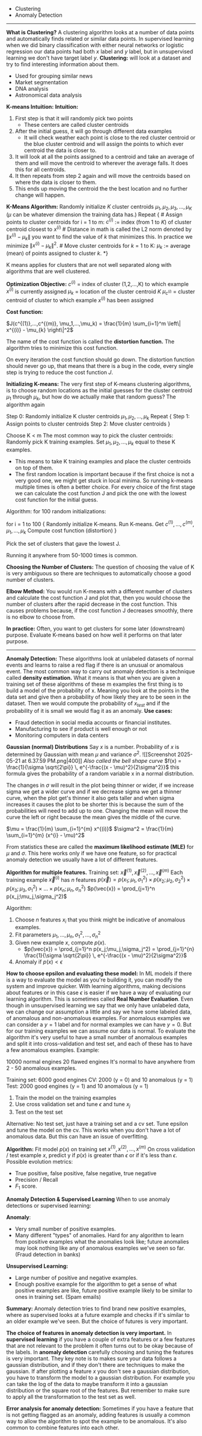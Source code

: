 * Clustering 
* Anomaly Detection 
---
**What is Clustering?**
A clustering algorithm looks at a number of data points and automatically finds related or similar data points. 
In supervised learning when we did binary classification with either neural networks or logistic regression our data points had both $x$ label and $y$ label, but in unsupervised learning we don't have target label $y$.
**Clustering:** will look at a dataset and try to find interesting information about them. 
* Used for grouping similar news 
* Market segmentation 
* DNA analysis 
* Astronomical data analysis

**K-means Intuition:**
**Intuition:** 
1. First step is that it will randomly pick two points 
	* These centers are called cluster centroids
2. After the initial guess, it will go through different data examples 
	* It will check weather each point is close to the red cluster centroid or the blue cluster centroid and will assign the points to which ever centroid the data is closer to. 
3. It will look at all the points assigned to a centroid and take an average of them and will move the centroid to wherever the average falls. It does this for all centroids.
4. It then repeats from step 2 again and will move the centroids based on where the data is closer to them. 
5. This ends up moving the centroid the the best location and no further change will happen. 

**K-Means Algorithm:**
Randomly initialize $K$ cluster centroids $\mu_1,\mu_2,\mu_3,...,\mu_K$ ($\mu$ can be whatever dimension the training data has.)
Repeat {
	# Assign points to cluster centroids 
	for i = 1 to m:
		$c^{(i)}$ := index (from $1$ to $K$) of cluster centroid closest to $x^{(i)}$ 
		# Distance in math is called the L2 norm denoted by $\left\| x^{(i)} - \mu_{k} \right\|$  you want to find the value of $k$ that minimizes this. In practice we minimize $\left\| x^{(i)} - \mu_{k} \right\|^2$.
		# Move cluster centroids
	for $k$ = 1 to K:
		$\mu_k$ := average (mean)  of points assigned to cluster $k$. 
*}

K means applies for clusters that are not well separated along with algorithms that are well clustered. 

**Optimization Objective:** 
$c^{(i)}$ = index of cluster (1,2,...,K) to which example $x^{(i)}$ is currently assigned
$\mu_k$ = location of the cluster centroid $K$ 
$\mu_{c^{(i)}}$ = cluster centroid of cluster to which example $x^{(i)}$ has been assigned

**Cost function:** 

$J(c^{(1)},...,c^{(m)}, \mu_1,...,\mu_k) = \frac{1}{m} \sum_{i=1}^m \left\| x^{(i)} - \mu_{k} \right\|^2$   

The name of the cost function is called the **distortion function.**
The algorithm tries to minimize this cost function. 

On every iteration the cost function should go down. The distortion function should never go up, that means that there is a bug in the code, every single step is trying to reduce the cost function $J$.

**Initializing K-means:** The very first step of K-means clustering algorithms, is to choose random locations as the initial guesses for the cluster centroid $\mu_1$ through $\mu_k$, but how do we actually make that random guess?
The algorithm again 

Step 0: Randomly initialize K cluster centroids $\mu_1,\mu_2,...,\mu_k$ 
Repeat {
	Step 1: Assign points to cluster centroids 
	Step 2: Move cluster centroids
}

Choose K < m
The most common way to pick the cluster centroids:
Randomly pick K training examples.
Set $\mu_1, \mu_2,...,\mu_k$ equal to these K examples. 
* This means to take K training examples and place the cluster centroids on top of them. 
* The first random location is important because if the first choice is not a very good one, we might get stuck in local minima. So running k-means multiple times is often a better choice. For every choice of the first stage we can calculate the cost function J and pick the one with the lowest cost function for the initial guess. 

Algorithm:
for 100 random initializations:

for i = 1 to 100 {
	Randomly initialize K-means.
	Run K-means. Get $c^{(1)},...,c^{(m)}, \mu_1,...,\mu_k$ 
	Compute cost function (distortion)
}

Pick the set of clusters that gave the lowest J. 

Running it anywhere from 50-1000 times is common. 

**Choosing the Number of Clusters:** 
The question of choosing the value of K is very ambiguous so there are techniques to automatically choose a good number of clusters.

**Elbow Method:** You would run K-means with a different number of clusters and calculate the cost function J and plot that, then you would choose the number of clusters after the rapid decrease in the cost function. This causes problems because, if the cost function J decreases smoothly, there is no elbow to choose from. 

**In practice:**
Often, you want to get clusters for some later (downstream) purpose. 
Evaluate K-means based on how well it performs on that later purpose. 

---
**Anomaly Detection:**
These algorithms look at unlabeled datasets of normal events and learns to raise a red flag if there is an unusual or anomalous event.
The most common way to carry out anomaly detection is a technique called **density estimation.** What it means is that when you are given a training set of these algorithms of these m examples the first thing is to build a model of the probability of x. Meaning you look at the points in the data set and give then a probability of how likely they are to be seen in the dataset. Then we would compute the probability of $x_{test}$ and if the probability of it is small we would flag it as an anomaly. 
**Use cases:**
* Fraud detection in social media accounts or financial institutes.
* Manufacturing to see if product is well enough or not 
* Monitoring computers in data centers

**Gaussian (normal) Distributions**
Say $x$ is a number.
Probability of $x$ is determined by Gaussian with mean $\mu$ and variance $\sigma^2$. 
![[Screenshot 2025-05-21 at 6.37.59 PM.png|400]]
*Also called the bell shape curve*
$f(x) = \frac{1}{\sigma \sqrt{2\pi}} \, e^{-\frac{(x - \mu)^2}{2\sigma^2}}$ this formula gives the probability of a random variable x in a normal distribution. 

The changes in $\sigma$ will result in the plot being thinner or wider, if we increase sigma we get a wider curve and if we decrease sigma we get a thinner curve, when the plot get's thinner it also gets taller and when sigma increases it causes the plot to be shorter this is because the sum of the probabilities will need to add up to one. Changing the mean will move the curve the left or right because the mean gives the middle of the curve. 

$\mu = \frac{1}{m} \sum_{i=1}^{m} x^{(i)}$
$\sigma^2 = \frac{1}{m} \sum_{i=1}^{m} (x^{i} - \mu)^2$

From statistics these are called the **maximum likelihood estimate (MLE)** for $\mu$ and $\sigma$. 
This here works only if we have one feature, so for practical anomaly detection we usually have a lot of different features. 

**Algorithm for multiple features.**
Training set: ${{\vec{x}^{(1)},\vec{x}^{(2)},...,\vec{x}^{(m)}}}$
Each training example $\vec{x}^{(i)}$ has $n$ features
$p(\vec{x}) = p(x_1;\mu_1,\sigma_1^2 ) \times p(x_2;\mu_2,\sigma_2^2 ) \times p(x_3; \mu_3,\sigma_1^2 )\times...\times p(x_n; \mu_n,\sigma_n^2 )$ 
$p(\vec{x}) = \prod_{j=1}^n p(x_j;\mu_j,\sigma_j^2)$ 

Algorithm:
1. Choose $n$ features $x_i$ that you think might be indicative of anomalous examples. 
2. Fit parameters $\mu_1,...,\mu_n, \sigma_1^2, ..., \sigma_n^2$
3. Given new example $x$, compute $p(x)$.
	* $p(\vec{x}) = \prod_{j=1}^n p(x_j;\mu_j,\sigma_j^2) = \prod_{j=1}^{n} \frac{1}{\sigma \sqrt{2\pi}} \, e^{-\frac{(x - \mu)^2}{2\sigma^2}}$
4. Anomaly if $p(x) < \epsilon$

**How to choose epsilon and evaluating these model:**
In ML models if there is a way to evaluate the model as you're building it, you can modify the system and improve quicker. With learning algorithms, making decisions about features or in this case $\epsilon$ is easier if we have a way of evaluating our learning algorithm. This is sometimes called **Real Number Evaluation**. Even though in unsupervised learning we say that we only have unlabeled data, we can change our assumption a little and say we have some labeled data, of anomalous and non-anomalous examples. For anomalous examples we can consider a $y = 1$ label and for normal examples we can have $y=0$. But for our training examples we can assume our data is normal. To evaluate the algorithm it's very useful to have a small number of anomalous examples and split it into cross-validation and test set, and each of these has to have a few anomalous examples. 
Example:

10000 normal engines 
20     flawed engines 
It's normal to have anywhere from 2 - 50 anomalous examples. 

Training set: 6000 good engines 
CV: 2000 (y = 0) and 10 anomalous (y = 1)
Test: 2000 good engines (y = 1) and 10 anomalous (y = 1)

1. Train the model on the training examples 
2. Use cross validation set and tune $\epsilon$ and tune $x_j$
3. Test on the test set 

Alternative: No test set, just have a training set and a cv set. Tune epsilon and tune the model on the cv. This works when you don't have a lot of anomalous data. But this can have an issue of overfitting. 

**Algorithm:**
Fit model $p(x)$ on training set $x^{(1)}, x^{(2)},...,x^{(m)}$
On cross validation / test example $x$, predict y if $p(x)$ is greater than $\epsilon$ or if it's less than $\epsilon$. 
Possible evolution metrics:
* True positive, false positive, false negative, true negative
* Precision / Recall 
* $F_1$ score. 

**Anomaly Detection & Supervised Learning**
When to use anomaly detections or supervised learning: 

**Anomaly**:
* Very small number of positive examples. 
* Many different "types" of anomalies. Hard for any algorithm to learn from positive examples what the anomalies look like; future anomalies may look nothing like any of anomalous examples we've seen so far. (Fraud detection in banks)

**Unsupervised Learning:**
* Large number of positive and negative examples. 
* Enough positive example for the algorithm to get a sense of what positive examples are like, future positive example likely to be similar to ones in training set. (Spam emails)

**Summary:** Anomaly detection tries to find brand new positive examples, where as supervised looks at a future example and checks if it's similar to an older example we've seen. But the choice of futures is very important. 

**The choice of features in anomaly detection is very important.**
In **supervised learning** if you have a couple of extra features or a few features that are not relevant to the problem it often turns out to be okay because of the labels. 
In **anomaly detection** carefully choosing and tuning the features is very important. 
They key note is to makes sure your data follows a gaussian distribution, and if they don't there are techniques to make the gaussian. 
If after plotting a feature $x$ you don't see a gaussian distribution, you have to transform the model to a gaussian distribution. For example you can take the log of the data to maybe transform it into a gaussian distribution or the square root of the features. But remember to make sure to apply all the transformation to the test set as well. 

**Error analysis for anomaly detection:**
Sometimes if you have a feature that is not getting flagged as an anomaly, adding features is usually a common way to allow the algorithm to spot the example to be anomalous. It's also common to combine features into each other. 
